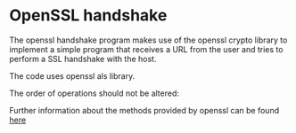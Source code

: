# OpenSSL handshake

The openssl handshake program makes use of the openssl crypto library to implement a simple program that receives a URL from the user and tries to perform a SSL handshake with the host.

The code uses openssl als library.

The order of operations should not be altered:

Further information about the methods provided by openssl can be found [here](https://docs.openssl.org/master/man1/)